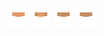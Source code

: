 ![human med body-4](../share/lair/human_med_body/human_med_body-4.png)
![human med body-2](../share/lair/human_med_body/human_med_body-2.png)
![human med body-3](../share/lair/human_med_body/human_med_body-3.png)
![human med body-1](../share/lair/human_med_body/human_med_body-1.png)
